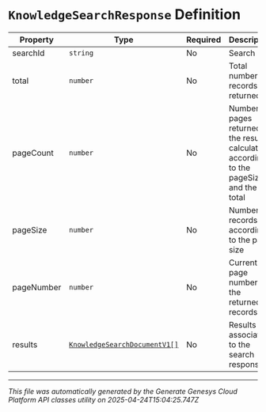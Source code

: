 # `KnowledgeSearchResponse` Definition

| Property | Type | Required | Description |
|----------|------|----------|-------------|
| searchId | `string` | No | Search Id |
| total | `number` | No | Total number of records returned |
| pageCount | `number` | No | Number of pages returned in the result calculated according to the pageSize and the total |
| pageSize | `number` | No | Number of records according to the page size |
| pageNumber | `number` | No | Current page number for the returned records |
| results | [`KnowledgeSearchDocumentV1[]`](knowledgesearchdocumentv1-definition.md) | No | Results associated to the search response |

---

*This file was automatically generated by the Generate Genesys Cloud Platform API classes utility on 2025-04-24T15:04:25.747Z*